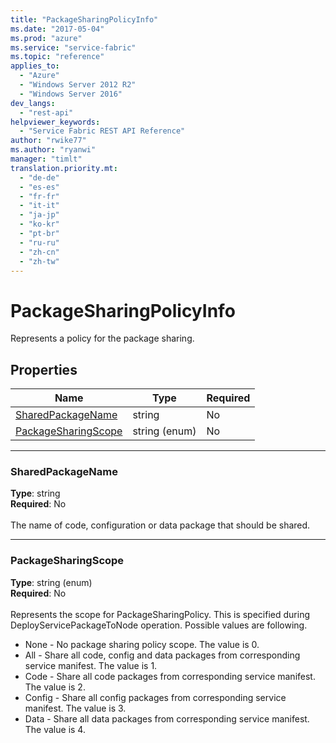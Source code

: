 ```yaml
---
title: "PackageSharingPolicyInfo"
ms.date: "2017-05-04"
ms.prod: "azure"
ms.service: "service-fabric"
ms.topic: "reference"
applies_to: 
  - "Azure"
  - "Windows Server 2012 R2"
  - "Windows Server 2016"
dev_langs: 
  - "rest-api"
helpviewer_keywords: 
  - "Service Fabric REST API Reference"
author: "rwike77"
ms.author: "ryanwi"
manager: "timlt"
translation.priority.mt: 
  - "de-de"
  - "es-es"
  - "fr-fr"
  - "it-it"
  - "ja-jp"
  - "ko-kr"
  - "pt-br"
  - "ru-ru"
  - "zh-cn"
  - "zh-tw"
---
```

# PackageSharingPolicyInfo

Represents a policy for the package sharing.

## Properties
| Name | Type | Required |
| --- | --- | --- |
| [SharedPackageName](#sharedpackagename) | string | No |
| [PackageSharingScope](#packagesharingscope) | string (enum) | No |

____
### SharedPackageName
__Type__: string <br/>
__Required__: No<br/>
<br/>
The name of code, configuration or data package that should be shared.

____
### PackageSharingScope
__Type__: string (enum) <br/>
__Required__: No<br/>
<br/>
Represents the scope for PackageSharingPolicy. This is specified during DeployServicePackageToNode operation. Possible values are following.

  - None - No package sharing policy scope. The value is 0.
  - All - Share all code, config and data packages from corresponding service manifest. The value is 1.
  - Code - Share all code packages from corresponding service manifest. The value is 2.
  - Config - Share all config packages from corresponding service manifest. The value is 3.
  - Data - Share all data packages from corresponding service manifest. The value is 4.

